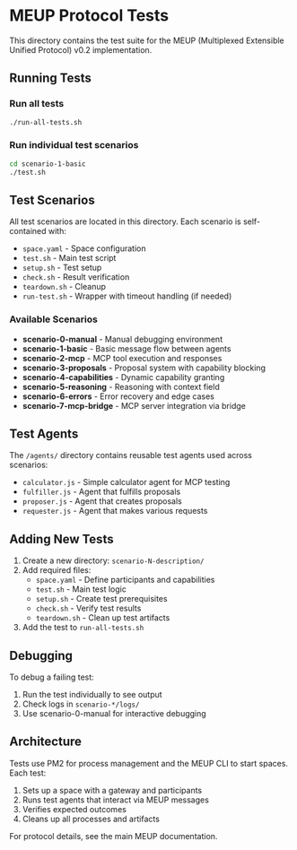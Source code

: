 # MEUP Protocol Tests

This directory contains the test suite for the MEUP (Multiplexed Extensible Unified Protocol) v0.2 implementation.

## Running Tests

### Run all tests
```bash
./run-all-tests.sh
```

### Run individual test scenarios
```bash
cd scenario-1-basic
./test.sh
```

## Test Scenarios

All test scenarios are located in this directory. Each scenario is self-contained with:
- `space.yaml` - Space configuration
- `test.sh` - Main test script
- `setup.sh` - Test setup
- `check.sh` - Result verification
- `teardown.sh` - Cleanup
- `run-test.sh` - Wrapper with timeout handling (if needed)

### Available Scenarios

- **scenario-0-manual** - Manual debugging environment
- **scenario-1-basic** - Basic message flow between agents
- **scenario-2-mcp** - MCP tool execution and responses
- **scenario-3-proposals** - Proposal system with capability blocking
- **scenario-4-capabilities** - Dynamic capability granting
- **scenario-5-reasoning** - Reasoning with context field
- **scenario-6-errors** - Error recovery and edge cases
- **scenario-7-mcp-bridge** - MCP server integration via bridge

## Test Agents

The `/agents/` directory contains reusable test agents used across scenarios:
- `calculator.js` - Simple calculator agent for MCP testing
- `fulfiller.js` - Agent that fulfills proposals
- `proposer.js` - Agent that creates proposals
- `requester.js` - Agent that makes various requests

## Adding New Tests

1. Create a new directory: `scenario-N-description/`
2. Add required files:
   - `space.yaml` - Define participants and capabilities
   - `test.sh` - Main test logic
   - `setup.sh` - Create test prerequisites
   - `check.sh` - Verify test results
   - `teardown.sh` - Clean up test artifacts
3. Add the test to `run-all-tests.sh`

## Debugging

To debug a failing test:
1. Run the test individually to see output
2. Check logs in `scenario-*/logs/`
3. Use scenario-0-manual for interactive debugging

## Architecture

Tests use PM2 for process management and the MEUP CLI to start spaces. Each test:
1. Sets up a space with a gateway and participants
2. Runs test agents that interact via MEUP messages
3. Verifies expected outcomes
4. Cleans up all processes and artifacts

For protocol details, see the main MEUP documentation.